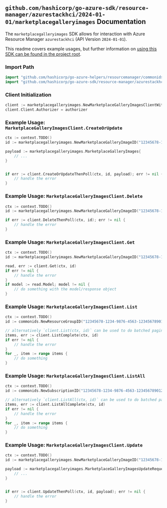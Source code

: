 
## `github.com/hashicorp/go-azure-sdk/resource-manager/azurestackhci/2024-01-01/marketplacegalleryimages` Documentation

The `marketplacegalleryimages` SDK allows for interaction with Azure Resource Manager `azurestackhci` (API Version `2024-01-01`).

This readme covers example usages, but further information on [using this SDK can be found in the project root](https://github.com/hashicorp/go-azure-sdk/tree/main/docs).

### Import Path

```go
import "github.com/hashicorp/go-azure-helpers/resourcemanager/commonids"
import "github.com/hashicorp/go-azure-sdk/resource-manager/azurestackhci/2024-01-01/marketplacegalleryimages"
```


### Client Initialization

```go
client := marketplacegalleryimages.NewMarketplaceGalleryImagesClientWithBaseURI("https://management.azure.com")
client.Client.Authorizer = authorizer
```


### Example Usage: `MarketplaceGalleryImagesClient.CreateOrUpdate`

```go
ctx := context.TODO()
id := marketplacegalleryimages.NewMarketplaceGalleryImageID("12345678-1234-9876-4563-123456789012", "example-resource-group", "marketplaceGalleryImageName")

payload := marketplacegalleryimages.MarketplaceGalleryImages{
	// ...
}


if err := client.CreateOrUpdateThenPoll(ctx, id, payload); err != nil {
	// handle the error
}
```


### Example Usage: `MarketplaceGalleryImagesClient.Delete`

```go
ctx := context.TODO()
id := marketplacegalleryimages.NewMarketplaceGalleryImageID("12345678-1234-9876-4563-123456789012", "example-resource-group", "marketplaceGalleryImageName")

if err := client.DeleteThenPoll(ctx, id); err != nil {
	// handle the error
}
```


### Example Usage: `MarketplaceGalleryImagesClient.Get`

```go
ctx := context.TODO()
id := marketplacegalleryimages.NewMarketplaceGalleryImageID("12345678-1234-9876-4563-123456789012", "example-resource-group", "marketplaceGalleryImageName")

read, err := client.Get(ctx, id)
if err != nil {
	// handle the error
}
if model := read.Model; model != nil {
	// do something with the model/response object
}
```


### Example Usage: `MarketplaceGalleryImagesClient.List`

```go
ctx := context.TODO()
id := commonids.NewResourceGroupID("12345678-1234-9876-4563-123456789012", "example-resource-group")

// alternatively `client.List(ctx, id)` can be used to do batched pagination
items, err := client.ListComplete(ctx, id)
if err != nil {
	// handle the error
}
for _, item := range items {
	// do something
}
```


### Example Usage: `MarketplaceGalleryImagesClient.ListAll`

```go
ctx := context.TODO()
id := commonids.NewSubscriptionID("12345678-1234-9876-4563-123456789012")

// alternatively `client.ListAll(ctx, id)` can be used to do batched pagination
items, err := client.ListAllComplete(ctx, id)
if err != nil {
	// handle the error
}
for _, item := range items {
	// do something
}
```


### Example Usage: `MarketplaceGalleryImagesClient.Update`

```go
ctx := context.TODO()
id := marketplacegalleryimages.NewMarketplaceGalleryImageID("12345678-1234-9876-4563-123456789012", "example-resource-group", "marketplaceGalleryImageName")

payload := marketplacegalleryimages.MarketplaceGalleryImagesUpdateRequest{
	// ...
}


if err := client.UpdateThenPoll(ctx, id, payload); err != nil {
	// handle the error
}
```
